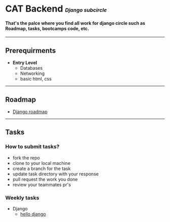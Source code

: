 # CAT Backend <font size="3">*Django subcircle*</font>

#### That's the palce where you find all work for django circle such as Roadmap, tasks, bootcamps code, etc.
---
## Prerequirments
* **Entry Level**
    * Databases
    * Networking
    * basic html, css
---
## Roadmap
 *  [Django roadmap][roadmap-url]
---
## Tasks
### How to submit tasks? 
* fork the repo 
* clone to your local machine 
* create a branch for the task 
* update task directory with your response
* pull request the work you done
* review your teammates pr's


### Weekly tasks
* Django
    * [hello django][task1-url]


<!-- MARKDOWN LINKS & IMAGES -->
<!-- https://www.markdownguide.org/basic-syntax/#reference-style-links -->
[roadmap-url]: https://github.com/MHMAD-ALAA/Backend-Django/blob/main/Roadmap.md
[task1-url]: https://github.com/MHMAD-ALAA/Backend-Django/tree/main/Hello%20django